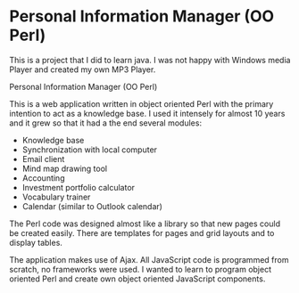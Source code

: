# Personal Information Manager (OO Perl)

This is a project that I did to learn java. I was not happy with Windows media Player and created my own MP3 Player. 

Personal Information Manager (OO Perl)

This is a web application written in object oriented Perl with the primary intention to act as a knowledge base. I used it intensely for almost 10 years and it grew so that it had a the end several modules: 

* Knowledge base
* Synchronization with local computer
* Email client
* Mind map drawing tool
* Accounting
* Investment portfolio calculator
* Vocabulary trainer
* Calendar (similar to Outlook calendar)

The Perl code was designed almost like a library so that new pages could be created easily. There are templates for pages and grid layouts and to display tables. 
 
The application makes use of Ajax. All JavaScript code is programmed from scratch, no frameworks were used. I wanted to learn to program object oriented Perl and create own object oriented JavaScript components. 





